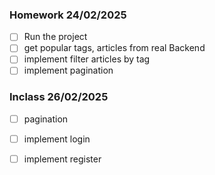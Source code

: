 ### Homework 24/02/2025

- [ ] Run the project 
- [ ] get popular tags, articles from real Backend
- [ ] implement filter articles by tag
- [ ] implement pagination

### Inclass 26/02/2025
- [ ] pagination
- [ ] implement login
- [ ] implement register




